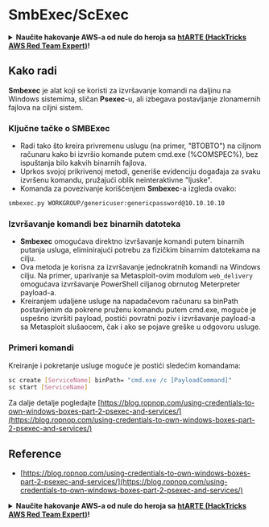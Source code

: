 # SmbExec/ScExec

<details>

<summary><strong>Naučite hakovanje AWS-a od nule do heroja sa</strong> <a href="https://training.hacktricks.xyz/courses/arte"><strong>htARTE (HackTricks AWS Red Team Expert)</strong></a><strong>!</strong></summary>

Drugi načini podrške HackTricks-u:

* Ako želite da vidite **vašu kompaniju reklamiranu na HackTricks-u** ili **preuzmete HackTricks u PDF formatu** proverite [**SUBSCRIPTION PLANS**](https://github.com/sponsors/carlospolop)!
* Nabavite [**zvanični PEASS & HackTricks swag**](https://peass.creator-spring.com)
* Otkrijte [**The PEASS Family**](https://opensea.io/collection/the-peass-family), našu kolekciju ekskluzivnih [**NFT-ova**](https://opensea.io/collection/the-peass-family)
* **Pridružite se** 💬 [**Discord grupi**](https://discord.gg/hRep4RUj7f) ili [**telegram grupi**](https://t.me/peass) ili nas **pratite** na **Twitter-u** 🐦 [**@carlospolopm**](https://twitter.com/hacktricks\_live)**.**
* **Podelite svoje hakovanje trikove slanjem PR-ova na** [**HackTricks**](https://github.com/carlospolop/hacktricks) i [**HackTricks Cloud**](https://github.com/carlospolop/hacktricks-cloud) github repozitorijume.

</details>

## Kako radi

**Smbexec** je alat koji se koristi za izvršavanje komandi na daljinu na Windows sistemima, sličan **Psexec**-u, ali izbegava postavljanje zlonamernih fajlova na ciljni sistem.

### Ključne tačke o **SMBExec**

* Radi tako što kreira privremenu uslugu (na primer, "BTOBTO") na ciljnom računaru kako bi izvršio komande putem cmd.exe (%COMSPEC%), bez ispuštanja bilo kakvih binarnih fajlova.
* Uprkos svojoj prikrivenoj metodi, generiše evidenciju događaja za svaku izvršenu komandu, pružajući oblik neinteraktivne "ljuske".
* Komanda za povezivanje korišćenjem **Smbexec**-a izgleda ovako:

```bash
smbexec.py WORKGROUP/genericuser:genericpassword@10.10.10.10
```

### Izvršavanje komandi bez binarnih datoteka

* **Smbexec** omogućava direktno izvršavanje komandi putem binarnih putanja usluga, eliminirajući potrebu za fizičkim binarnim datotekama na cilju.
* Ova metoda je korisna za izvršavanje jednokratnih komandi na Windows cilju. Na primer, uparivanje sa Metasploit-ovim modulom `web_delivery` omogućava izvršavanje PowerShell ciljanog obrnutog Meterpreter payload-a.
* Kreiranjem udaljene usluge na napadačevom računaru sa binPath postavljenim da pokrene pruženu komandu putem cmd.exe, moguće je uspešno izvršiti payload, postići povratni poziv i izvršavanje payload-a sa Metasploit slušaocem, čak i ako se pojave greške u odgovoru usluge.

### Primeri komandi

Kreiranje i pokretanje usluge moguće je postići sledećim komandama:

```bash
sc create [ServiceName] binPath= "cmd.exe /c [PayloadCommand]"
sc start [ServiceName]
```

Za dalje detalje pogledajte [https://blog.ropnop.com/using-credentials-to-own-windows-boxes-part-2-psexec-and-services/](https://blog.ropnop.com/using-credentials-to-own-windows-boxes-part-2-psexec-and-services/)

## Reference

* [https://blog.ropnop.com/using-credentials-to-own-windows-boxes-part-2-psexec-and-services/](https://blog.ropnop.com/using-credentials-to-own-windows-boxes-part-2-psexec-and-services/)

<details>

<summary><strong>Naučite hakovanje AWS-a od nule do heroja sa</strong> <a href="https://training.hacktricks.xyz/courses/arte"><strong>htARTE (HackTricks AWS Red Team Expert)</strong></a><strong>!</strong></summary>

Drugi načini podrške HackTricks-u:

* Ako želite da vidite **vašu kompaniju oglašenu na HackTricks-u** ili **preuzmete HackTricks u PDF formatu** proverite [**SUBSCRIPTION PLANS**](https://github.com/sponsors/carlospolop)!
* Nabavite [**zvanični PEASS & HackTricks swag**](https://peass.creator-spring.com)
* Otkrijte [**The PEASS Family**](https://opensea.io/collection/the-peass-family), našu kolekciju ekskluzivnih [**NFT-ova**](https://opensea.io/collection/the-peass-family)
* **Pridružite se** 💬 [**Discord grupi**](https://discord.gg/hRep4RUj7f) ili [**telegram grupi**](https://t.me/peass) ili nas **pratite** na **Twitter-u** 🐦 [**@carlospolopm**](https://twitter.com/hacktricks\_live)**.**
* **Podelite svoje hakovanje trikove slanjem PR-ova na** [**HackTricks**](https://github.com/carlospolop/hacktricks) i [**HackTricks Cloud**](https://github.com/carlospolop/hacktricks-cloud) github repozitorijume.

</details>
